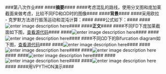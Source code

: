 ###第八次作业###
####**摘要**####
####考虑混乱的路线，使用分叉图和庞加莱截面来做考虑，比较不同FD和ΩD时的图像####
####**背景**####
####采用欧拉 - 克罗默方法进行振荡运动和混沌计算：####
####公式如下：####
####![enter image description here](https://github.com/hanshihao/compuational_physics_N2014301020016/blob/master/QQ%E6%88%AA%E5%9B%BE20161114183424.png)####
####**正文**####
####不同FD下庞加莱截面如下图，[查看源代码](https://github.com/hanshihao/compuational_physics_N2014301020016/blob/master/chap3-18-1.py)####
####![enter image description here](https://github.com/hanshihao/compuational_physics_N2014301020016/blob/master/QQ%E6%88%AA%E5%9B%BE20161113152644.png)####
####![enter image description here](https://github.com/hanshihao/compuational_physics_N2014301020016/blob/master/QQ%E6%88%AA%E5%9B%BE20161113152552.png)####
####不同ΩD下的Bifurcation diagram如下图，[查看源代码](https://github.com/hanshihao/compuational_physics_N2014301020016/blob/master/chap3-18-2.py)####
####![enter image description here](https://github.com/hanshihao/compuational_physics_N2014301020016/blob/master/QQ%E6%88%AA%E5%9B%BE20161113155817.png)####
####![enter image description here](https://github.com/hanshihao/compuational_physics_N2014301020016/blob/master/QQ%E6%88%AA%E5%9B%BE20161113160210.png)####
####![enter image description here](https://github.com/hanshihao/compuational_physics_N2014301020016/blob/master/QQ%E6%88%AA%E5%9B%BE20161113160234.png)####
####![enter image description here](https://github.com/hanshihao/compuational_physics_N2014301020016/blob/master/QQ%E6%88%AA%E5%9B%BE20161113160315.png)####
####![enter image description here](https://github.com/hanshihao/compuational_physics_N2014301020016/blob/master/QQ%E6%88%AA%E5%9B%BE20161113160359.png)####
####![enter image description here](https://github.com/hanshihao/compuational_physics_N2014301020016/blob/master/QQ%E6%88%AA%E5%9B%BE20161113160420.png)####
####用VPYTHON演示####

